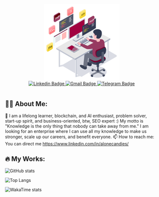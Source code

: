 <div id="header" align="center">
  <img src="./heading.gif" height="250px" width="auto"/>
</div>
<div id="badges" align="center">
  <a href="https://www.linkedin.com/in/alonecandies/">
    <img src="https://img.shields.io/badge/Linkedin-blue?style=for-the-badge&logo=linkedin&logoColor=white" alt="Linkedin Badge"/>
  </a>
  <a href="https://mail.google.com/mail/u/dragonfrezze@gmail.com">
    <img src="https://img.shields.io/badge/Gmail-orange?style=for-the-badge&logo=gmail&logoColor=white" alt="Gmail Badge"/>
  </a>
  <a href="https://t.me/alonecandies">
    <img src="https://img.shields.io/badge/Telegram-informational?style=for-the-badge&logo=telegram&logoColor=white" alt="Telegram Badge"/>
  </a>
</div>
<div align="center">
   <img src="https://komarev.com/ghpvc/?username=alonecandies&style=flat-square&color=blue" alt="" />
</div>

## :man_technologist: About Me:
👋 I am a lifelong learner, blockchain, and AI enthusiast, problem solver, start-up spirit, and business-oriented, btw, SEO expert :) My motto is "Knowledge is the only thing that nobody can take away from me." I am looking for an enterprise where I can use all my knowledge to make us stronger, scale up our careers, and benefit everyone.
📫 How to reach me: You can direct me https://www.linkedin.com/in/alonecandies/ 

## :fire: My Works:
![GitHub stats](https://github-readme-stats.vercel.app/api?username=alonecandies&show_icons=true&theme=radical)

![Top Langs](https://github-readme-stats.vercel.app/api/top-langs/?username=alonecandies&langs_count=20&layout=donut)

![WakaTime stats](https://github-readme-stats.vercel.app/api/wakatime?username=ffflabs)

